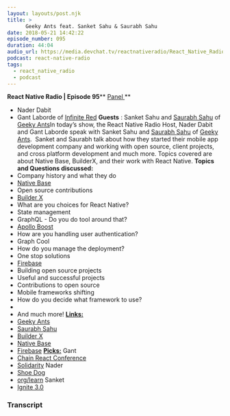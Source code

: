 ```yaml
---
layout: layouts/post.njk
title: >
      Geeky Ants feat. Sanket Sahu & Saurabh Sahu
date: 2018-05-21 14:42:22
episode_number: 095
duration: 44:04
audio_url: https://media.devchat.tv/reactnativeradio/React_Native_Radio_Episode_95.mp3
podcast: react-native-radio
tags: 
  - react_native_radio
  - podcast
---
```


 **React Native Radio | Episode 95**** <u>Panel </u>**
- Nader Dabit
- Gant Laborde of&nbsp;[Infinite Red](https://shift.infinite.red/@gantlaborde)
**Guests** : Sanket Sahu and [Saurabh Sahu](https://geekyants.com/saurabh) of [Geeky Ants](https://geekyants.com)In today’s show, the React Native Radio Host, Nader Dabit and Gant Laborde speak with Sanket Sahu and [Saurabh Sahu](https://geekyants.com/saurabh) of [Geeky Ants](https://geekyants.com).&nbsp; Sanket and Saurabh talk about how they started their mobile app development company and working with open source, client projects, and cross platform development and much more. Topics covered are about Native Base, BuilderX, and their work with React Native. **Topics and Questions discussed:** 
- Company history and what they do
- [Native Base](https://github.com/GeekyAnts/NativeBase)
- Open source contributions
- [Builder X](https://builderx.io)
- What are you choices for React Native?
- State management
- GraphQL - Do you do tool around that?
- [Apollo Boost](https://dev-blog.apollodata.com/zero-config-graphql-state-management-27b1f1b3c2c3)
- How are you handling user authentication?
- Graph Cool
- How do you manage the deployment?
- One stop solutions
- [Firebase](https://firebase.google.com)
- Building open source projects
- Useful and successful projects
- Contributions to open source
- Mobile frameworks shifting
- How do you decide what framework to use?
- 
- And much more!
**<u>Links: </u>**
- [Geeky Ants](https://geekyants.com)
- [Saurabh Sahu](https://geekyants.com/saurabh)
- [Builder X](https://builderx.io)
- [Native Base](https://github.com/GeekyAnts/NativeBase)
- [Firebase](https://firebase.google.com)
**<u>Picks:</u>** Gant
- [Chain React Conference](https://infinite.red/ChainReactConf)
- [Solidarity](https://github.com/infinitered/solidarity)
Nader
- [Shoe Dog](https://www.amazon.com/Shoe-Dog-Phil-Knight/dp/1508211809)
- [org/learn](http://GraphQL.org/learn)
Sanket
- [Ignite 3.0](https://github.com/infinitered/ignite-ir-boilerplate)


### Transcript


